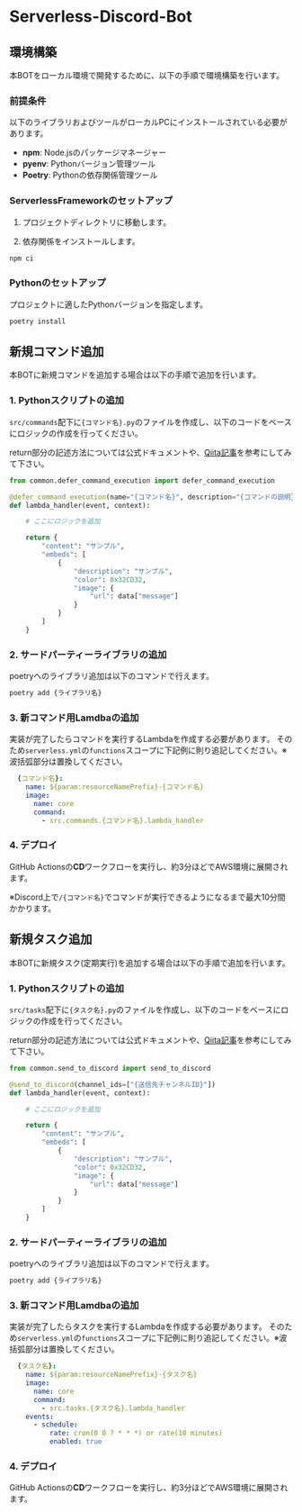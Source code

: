# Serverless-Discord-Bot

## 環境構築

本BOTをローカル環境で開発するために、以下の手順で環境構築を行います。

### 前提条件

以下のライブラリおよびツールがローカルPCにインストールされている必要があります。

- **npm**: Node.jsのパッケージマネージャー
- **pyenv**: Pythonバージョン管理ツール
- **Poetry**: Pythonの依存関係管理ツール

### ServerlessFrameworkのセットアップ

1. プロジェクトディレクトリに移動します。

2. 依存関係をインストールします。

```bash
npm ci
```

### Pythonのセットアップ

プロジェクトに適したPythonバージョンを指定します。

```bash
poetry install
```
## 新規コマンド追加

本BOTに新規コマンドを追加する場合は以下の手順で追加を行います。

### 1. Pythonスクリプトの追加

`src/commands`配下に`{コマンド名}.py`のファイルを作成し、以下のコードをベースにロジックの作成を行ってください。

return部分の記述方法については公式ドキュメントや、[Qiita記事](https://qiita.com/Izuko/items/99550613e14025b2a894)を参考にしてみて下さい。

```python
from common.defer_command_execution import defer_command_execution

@defer_command_execution(name="{コマンド名}", description="{コマンドの説明}")
def lambda_handler(event, context):

    # ここにロジックを追加

    return {
        "content": "サンプル",
        "embeds": [
            {
                "description": "サンプル",
                "color": 0x32CD32,
                "image": {
                    "url": data["message"]
                }
            }
        ]
    }

```

### 2. サードパーティーライブラリの追加

poetryへのライブラリ追加は以下のコマンドで行えます。

```bash
poetry add {ライブラリ名}
```

### 3. 新コマンド用Lamdbaの追加

実装が完了したらコマンドを実行するLambdaを作成する必要があります。
そのため`serverless.yml`の`functions`スコープに下記例に則り追記してください。※波括弧部分は置換してください。
```yml
  {コマンド名}:
    name: ${param:resourceNamePrefix}-{コマンド名}
    image:
      name: core
      command:
        - src.commands.{コマンド名}.lambda_handler
```

### 4. デプロイ

GitHub Actionsの**CD**ワークフローを実行し、約3分ほどでAWS環境に展開されます。

※Discord上で`/{コマンド名}`でコマンドが実行できるようになるまで最大10分間かかります。

## 新規タスク追加

本BOTに新規タスク(定期実行)を追加する場合は以下の手順で追加を行います。

### 1. Pythonスクリプトの追加

`src/tasks`配下に`{タスク名}.py`のファイルを作成し、以下のコードをベースにロジックの作成を行ってください。

return部分の記述方法については公式ドキュメントや、[Qiita記事](https://qiita.com/Izuko/items/99550613e14025b2a894)を参考にしてみて下さい。

```python
from common.send_to_discord import send_to_discord

@send_to_discord(channel_ids=["{送信先チャンネルID}"])
def lambda_handler(event, context):

    # ここにロジックを追加

    return {
        "content": "サンプル",
        "embeds": [
            {
                "description": "サンプル",
                "color": 0x32CD32,
                "image": {
                    "url": data["message"]
                }
            }
        ]
    }

```

### 2. サードパーティーライブラリの追加

poetryへのライブラリ追加は以下のコマンドで行えます。

```bash
poetry add {ライブラリ名}
```

### 3. 新コマンド用Lamdbaの追加

実装が完了したらタスクを実行するLambdaを作成する必要があります。
そのため`serverless.yml`の`functions`スコープに下記例に則り追記してください。※波括弧部分は置換してください。
```yml
  {タスク名}:
    name: ${param:resourceNamePrefix}-{タスク名}
    image:
      name: core
      command:
        - src.tasks.{タスク名}.lambda_handler
    events:
      - schedule:
          rate: cron(0 0 ? * * *) or rate(10 minutes)
          enabled: true
```

### 4. デプロイ

GitHub Actionsの**CD**ワークフローを実行し、約3分ほどでAWS環境に展開されます。
